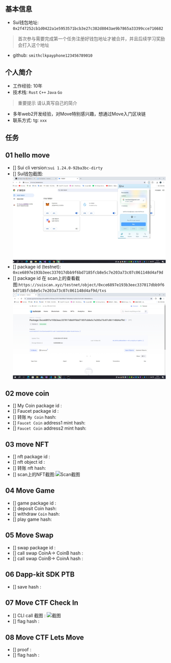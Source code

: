 ## 基本信息
- Sui钱包地址: `0x2f47252cb1d0422a1e5953571bcb3e27c382d8043ae9b7865a33399cce716682`
> 首次参与需要完成第一个任务注册好钱包地址才被合并，并且后续学习奖励会打入这个地址
- github: `smithclkpayphone123456789010`

## 个人简介
- 工作经验: 10年
- 技术栈: `Rust` `C++` `Java` `Go`
> 重要提示 请认真写自己的简介
- 多年web2开发经验，对Move特别感兴趣，想通过Move入门区块链
- 联系方式: tg: `xxx` 

## 任务

##   01 hello move  
- [] Sui cli version:`sui 1.24.0-92ba3bc-dirty`
- [] Sui钱包截图: ![Sui钱包截图](Images\SuiWallet.png)
- [] package id (testnet): `0xce6897e193b3eec337017dbb9f6bd7185fcb8e5c7e203a73c07c061148d4af9d`
- [] package id 在 scan上的查看截图:`https://suiscan.xyz/testnet/object/0xce6897e193b3eec337017dbb9f6bd7185fcb8e5c7e203a73c07c061148d4af9d/txs` ![packageid截图](Images\PackageId.png)

##   02 move coin
- [] My Coin package id : 
- [] Faucet package id : 
- [] 转账 `My Coin` hash:
- [] `Faucet Coin` address1 mint hash:
- [] `Faucet Coin` address2 mint hash:

##   03 move NFT
- [] nft package id :
- [] nft object id : 
- [] 转账 nft  hash:
- [] scan上的NFT截图:![Scan截图](./images/你的图片地址)

##   04 Move Game
- [] game package id :
- [] deposit Coin hash:
- [] withdraw `Coin` hash:
- [] play game hash:

##   05 Move Swap
- [] swap package id :
- [] call swap CoinA-> CoinB  hash :
- [] call swap CoinB-> CoinA  hash :

##   06 Dapp-kit SDK PTB
- [] save hash :

##   07 Move CTF Check In
- [] CLI call 截图 : ![截图](./images/你的图片地址)
- [] flag hash :

##   08 Move CTF Lets Move
- [] proof : 
- [] flag hash :

